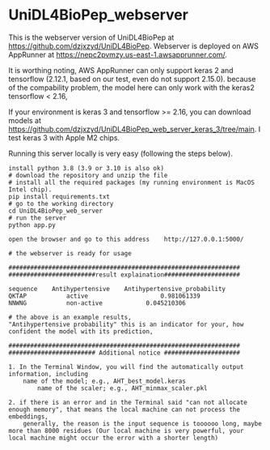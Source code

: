# UniDL4BioPep_webserver
This is the webserver version of UniDL4BioPep at https://github.com/dzjxzyd/UniDL4BioPep.
Webserver is deployed on AWS AppRunner at https://nepc2pvmzy.us-east-1.awsapprunner.com/.

It is worthing noting, AWS AppRunner can only support keras 2 and tensorflow (2.12.1, based on our test, even do not support 2.15.0). because of the compability problem, the model here can only work with the keras2 tensorflow < 2.16, 

If your environment is keras 3 and tensorflow >= 2.16, you can download models at https://github.com/dzjxzyd/UniDL4BioPep_web_server_keras_3/tree/main. I test keras 3 with Apple M2 chips.

Running this server locally is very easy (following the steps below).

```
install python 3.8 (3.9 or 3.10 is also ok)
# download the repository and unzip the file
# install all the required packages (my running environment is MacOS Intel chip).
pip install requirements.txt
# go to the working directory
cd UniDL4BioPep_web_server
# run the server
python app.py

open the browser and go to this address    http://127.0.0.1:5000/

# the webserver is ready for usage

################################################################
########################result explaination#####################

sequence	Antihypertensive	Antihypertensive_probability	
QKTAP	        active	                  0.981061339	              
NNWNG	        non-active	          0.045210306          

# the above is an example results,
"Antihypertensive probability" this is an indicator for your, how confident the model with its prediction,

################################################################
######################## Additional notice #####################

1. In the Terminal Window, you will find the automatically output information, including
	name of the model; e.g., AHT_best_model.keras
        name of the scaler; e.g., AHT_minmax_scaler.pkl
	
2. if there is an error and in the Terminal said "can not allocate enough memory", that means the local machine can not process the embeddings,
	generally, the reason is the input sequence is toooooo long, maybe more than 8000 residues (Our local machine is very powerful, your local machine might occur the error with a shorter length)
	


```

